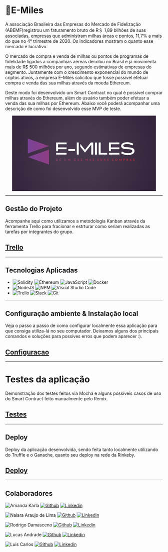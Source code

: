 # 🛫E-Miles
A associação Brasileira das Empresas do Mercado de Fidelização (ABEMF)registrou um faturamento bruto de R＄ 1,89 bilhões de suas associadas, empresas que administram milhas áreas e pontos, 11,7% a mais do que no 4° trimestre de 2020. Os indicadores mostram o quanto esse mercado é lucrativo.

O mercado de compra e venda de milhas ou pontos de programas de fidelidade ligados a companhias aéreas decolou no Brasil e já movimenta mais de R$ 500 milhões por ano, segundo estimativas de empresas do segmento.
Juntamente com o crescimento exponencial do mundo de criptos ativos, a empresa E-Miles solicitou que fosse possível efetuar compra e venda das sua milhas através da moeda Ethereum.

Deste modo foi desenvolvido um Smart Contract no qual é possível comprar milhas através do Ethereum, além do usuário também poder efetuar a venda das sua milhas por Ethereum. Abaixo você poderá acompanhar uma descrição de como foi desenvolvido esse MVP de teste.

<div id="image01" style="display: inline_block" align="center">
  <img src=".\assets\logo.png" align="center"/>
</div>

----- 


## Gestão do Projeto

Acompanhe aqui como utilizamos a metodologia Kanban através da ferramenta Trello para fracionar e estrturar como seriam realizadas as tarefas por integrantes do grupo.

## [Trello](./.readme/gestao.md)

----

## Tecnologias Aplicadas

 - ![Solidity](https://img.shields.io/badge/Solidity-%23363636.svg?style=for-the-badge&logo=solidity&logoColor=white) ![Ethereum](https://img.shields.io/badge/Ethereum-3C3C3D?style=for-the-badge&logo=Ethereum&logoColor=white)  ![JavaScript](	https://img.shields.io/badge/JavaScript-F7DF1E?style=for-the-badge&logo=javascript&logoColor=black) ![Docker](https://img.shields.io/badge/docker-%230db7ed.svg?style=for-the-badge&logo=docker&logoColor=white)
 - ![NodeJS](https://img.shields.io/badge/Node.js-43853D?style=for-the-badge&logo=node.js&logoColor=white) 	![NPM](https://img.shields.io/badge/NPM-%23000000.svg?style=for-the-badge&logo=npm&logoColor=white)  ![Visual Studio Code](https://img.shields.io/badge/Visual%20Studio%20Code-0078d7.svg?style=for-the-badge&logo=visual-studio-code&logoColor=white)
 - ![Trello](https://img.shields.io/badge/Trello-%23026AA7.svg?style=for-the-badge&logo=Trello&logoColor=white) ![Slack](https://img.shields.io/badge/Slack-4A154B?style=for-the-badge&logo=slack&logoColor=white) ![Git](https://img.shields.io/badge/git-%23F05033.svg?style=for-the-badge&logo=git&logoColor=white) 


---
## Configuração ambiente & Instalação local 

Veja o passo a passo de como configurar localmente essa aplicação para que consiga utiliza-lá no seu computador. Deixamos alguns dos principais comandos e soluções para possíves erros que podem aparecer :).

## [Configuracao](./.readme/config.md)

---

# Testes da aplicação
Demonstração dos testes feitos via Mocha e alguns possíveis casos de uso do Smart Contract feito manualmente pelo Remix. 

## [Testes](./.readme/testes.md)

---
## Deploy 
Deploy da aplicação desenvolvida, sendo feita tanto localmente utilizando do Truffle e o Ganache, quanto seu deploy na rede da Rinkeby.
## [Deploy](./.readme/deploy.md)

---
## Colaboradores 

![Amanda Karla](https://img.shields.io/badge/Dev-Amanda%20Almeida-lightgrey?style=for-the-badge&logo=devdotto) [![Github](https://img.shields.io/badge/GitHub-100000?style=for-the-badge&logo=github&logoColor=white)](https://github.com/Amanda-Almeida-costa) [![Linkedin](https://img.shields.io/badge/LinkedIn-0077B5?style=for-the-badge&logo=linkedin&logoColor=white)](https://www.linkedin.com/in/amanda-almeida-312942232)

![Naiara Araujo de Lima](https://img.shields.io/badge/Dev-Naiara%20Araujo%20de%20Lima-lightgrey?style=for-the-badge&logo=devdotto) [![Github](https://img.shields.io/badge/GitHub-100000?style=for-the-badge&logo=github&logoColor=white)](https://github.com/Araujopuyanawa) [![Linkedin](https://img.shields.io/badge/LinkedIn-0077B5?style=for-the-badge&logo=linkedin&logoColor=white)](https://www.linkedin.com/in/naiara-araujo-de-lima-149697239)

![Rodrigo Damasceno](https://img.shields.io/badge/Dev-Rodrigo%20Damasceno-lightgrey?style=for-the-badge&logo=devdotto) [![Github](https://img.shields.io/badge/GitHub-100000?style=for-the-badge&logo=github&logoColor=white)](https://github.com/Rodrigodsgit) [![Linkedin](https://img.shields.io/badge/LinkedIn-0077B5?style=for-the-badge&logo=linkedin&logoColor=white)](https://www.linkedin.com/in/rodrigo-damasceno-41036b192)  

![Lucas Andrade](https://img.shields.io/badge/Dev-Lucas%20Andrade-lightgrey?style=for-the-badge&logo=devdotto) [![Github](https://img.shields.io/badge/GitHub-100000?style=for-the-badge&logo=github&logoColor=white)](https://github.com/Lucas-andrade-nascimento) [![Linkedin](https://img.shields.io/badge/LinkedIn-0077B5?style=for-the-badge&logo=linkedin&logoColor=white)](https://www.linkedin.com/in/lucas-as-nascimento)

 ![Luis Carlos](https://img.shields.io/badge/Dev-Luis%20Carlos%20Silva-lightgrey?style=for-the-badge&logo=devdotto) [![Github](https://img.shields.io/badge/GitHub-100000?style=for-the-badge&logo=github&logoColor=white)](https://www.github.com/luisroxis) [![Linkedin](https://img.shields.io/badge/LinkedIn-0077B5?style=for-the-badge&logo=linkedin&logoColor=white)](https://www.linkedin.com/in/luiscroxis)  
